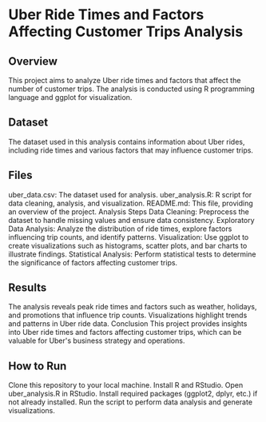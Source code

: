# Uber Ride Times and Factors Affecting Customer Trips Analysis
## Overview
This project aims to analyze Uber ride times and factors that affect the number of customer trips. The analysis is conducted using R programming language and ggplot for visualization.

## Dataset
The dataset used in this analysis contains information about Uber rides, including ride times and various factors that may influence customer trips.

## Files
uber_data.csv: The dataset used for analysis.
uber_analysis.R: R script for data cleaning, analysis, and visualization.
README.md: This file, providing an overview of the project.
Analysis Steps
Data Cleaning: Preprocess the dataset to handle missing values and ensure data consistency.
Exploratory Data Analysis: Analyze the distribution of ride times, explore factors influencing trip counts, and identify patterns.
Visualization: Use ggplot to create visualizations such as histograms, scatter plots, and bar charts to illustrate findings.
Statistical Analysis: Perform statistical tests to determine the significance of factors affecting customer trips.
## Results
The analysis reveals peak ride times and factors such as weather, holidays, and promotions that influence trip counts.
Visualizations highlight trends and patterns in Uber ride data.
Conclusion
This project provides insights into Uber ride times and factors affecting customer trips, which can be valuable for Uber's business strategy and operations.

## How to Run
Clone this repository to your local machine.
Install R and RStudio.
Open uber_analysis.R in RStudio.
Install required packages (ggplot2, dplyr, etc.) if not already installed.
Run the script to perform data analysis and generate visualizations.
